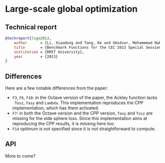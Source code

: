 # Large-scale global optimization

## Technical report

```bibtex
@techreport{lsgo2013,
    author      = {Li, Xiaodong and Tang, Ke and Omidvar, Mohammmad Nabi and Yang, Zhenyu and Qin, Kai},
    title       = {Benchmark Functions for the CEC'2013 Special Session and Competition on Large-Scale Global Optimization},
    institution = {RMIT University},
    year        = {2013}
}
```

## Differences

Here are a few notable differences from the paper:

- `F3`, `F6`, `F10`: in the Octave version of the paper, the Ackley function lacks ` Tosz`, `Tasy` and `Lambda`. This implementation reproduces the CPP implementation, which has them activated.
- `F7`: in both the Octave version and the CPP version, `Tasy` and `Tosz` are missing for the side sphere loss. Since this implementation aims at reproducing the CPP results, it is missing here too.
- `F14` optimum is not specified since it is not straightforward to compute.

## API

More to come?
